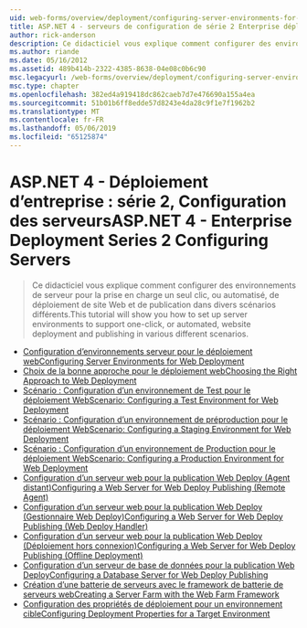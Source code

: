 ```yaml
---
uid: web-forms/overview/deployment/configuring-server-environments-for-web-deployment/index
title: ASP.NET 4 - serveurs de configuration de série 2 Enterprise déploiement | Microsoft Docs
author: rick-anderson
description: Ce didacticiel vous explique comment configurer des environnements de serveur pour la prise en charge un seul clic, ou automatisé, de déploiement de site Web et de publication dans différents du scénario de différentes...
ms.author: riande
ms.date: 05/16/2012
ms.assetid: 489b414b-2322-4385-8638-04e08c0b6c90
msc.legacyurl: /web-forms/overview/deployment/configuring-server-environments-for-web-deployment
msc.type: chapter
ms.openlocfilehash: 382ed4a919418dc862caeb7d7e476690a155a4ea
ms.sourcegitcommit: 51b01b6ff8edde57d8243e4da28c9f1e7f1962b2
ms.translationtype: MT
ms.contentlocale: fr-FR
ms.lasthandoff: 05/06/2019
ms.locfileid: "65125874"
---
```

# <a name="aspnet-4---enterprise-deployment-series-2-configuring-servers"></a><span data-ttu-id="6bf9c-103">ASP.NET 4 - Déploiement d’entreprise : série 2, Configuration des serveurs</span><span class="sxs-lookup"><span data-stu-id="6bf9c-103">ASP.NET 4 - Enterprise Deployment Series 2 Configuring Servers</span></span>

> <span data-ttu-id="6bf9c-104">Ce didacticiel vous explique comment configurer des environnements de serveur pour la prise en charge un seul clic, ou automatisé, de déploiement de site Web et de publication dans divers scénarios différents.</span><span class="sxs-lookup"><span data-stu-id="6bf9c-104">This tutorial will show you how to set up server environments to support one-click, or automated, website deployment and publishing in various different scenarios.</span></span>

- [<span data-ttu-id="6bf9c-105">Configuration d’environnements serveur pour le déploiement web</span><span class="sxs-lookup"><span data-stu-id="6bf9c-105">Configuring Server Environments for Web Deployment</span></span>](configuring-server-environments-for-web-deployment.md)
- [<span data-ttu-id="6bf9c-106">Choix de la bonne approche pour le déploiement web</span><span class="sxs-lookup"><span data-stu-id="6bf9c-106">Choosing the Right Approach to Web Deployment</span></span>](choosing-the-right-approach-to-web-deployment.md)
- [<span data-ttu-id="6bf9c-107">Scénario : Configuration d’un environnement de Test pour le déploiement Web</span><span class="sxs-lookup"><span data-stu-id="6bf9c-107">Scenario: Configuring a Test Environment for Web Deployment</span></span>](scenario-configuring-a-test-environment-for-web-deployment.md)
- [<span data-ttu-id="6bf9c-108">Scénario : Configuration d’un environnement de préproduction pour le déploiement Web</span><span class="sxs-lookup"><span data-stu-id="6bf9c-108">Scenario: Configuring a Staging Environment for Web Deployment</span></span>](scenario-configuring-a-staging-environment-for-web-deployment.md)
- [<span data-ttu-id="6bf9c-109">Scénario : Configuration d’un environnement de Production pour le déploiement Web</span><span class="sxs-lookup"><span data-stu-id="6bf9c-109">Scenario: Configuring a Production Environment for Web Deployment</span></span>](scenario-configuring-a-production-environment-for-web-deployment.md)
- [<span data-ttu-id="6bf9c-110">Configuration d’un serveur web pour la publication Web Deploy (Agent distant)</span><span class="sxs-lookup"><span data-stu-id="6bf9c-110">Configuring a Web Server for Web Deploy Publishing (Remote Agent)</span></span>](configuring-a-web-server-for-web-deploy-publishing-remote-agent.md)
- [<span data-ttu-id="6bf9c-111">Configuration d’un serveur web pour la publication Web Deploy (Gestionnaire Web Deploy)</span><span class="sxs-lookup"><span data-stu-id="6bf9c-111">Configuring a Web Server for Web Deploy Publishing (Web Deploy Handler)</span></span>](configuring-a-web-server-for-web-deploy-publishing-web-deploy-handler.md)
- [<span data-ttu-id="6bf9c-112">Configuration d’un serveur web pour la publication Web Deploy (Déploiement hors connexion)</span><span class="sxs-lookup"><span data-stu-id="6bf9c-112">Configuring a Web Server for Web Deploy Publishing (Offline Deployment)</span></span>](configuring-a-web-server-for-web-deploy-publishing-offline-deployment.md)
- [<span data-ttu-id="6bf9c-113">Configuration d’un serveur de base de données pour la publication Web Deploy</span><span class="sxs-lookup"><span data-stu-id="6bf9c-113">Configuring a Database Server for Web Deploy Publishing</span></span>](configuring-a-database-server-for-web-deploy-publishing.md)
- [<span data-ttu-id="6bf9c-114">Création d’une batterie de serveurs avec le framework de batterie de serveurs web</span><span class="sxs-lookup"><span data-stu-id="6bf9c-114">Creating a Server Farm with the Web Farm Framework</span></span>](creating-a-server-farm-with-the-web-farm-framework.md)
- [<span data-ttu-id="6bf9c-115">Configuration des propriétés de déploiement pour un environnement cible</span><span class="sxs-lookup"><span data-stu-id="6bf9c-115">Configuring Deployment Properties for a Target Environment</span></span>](configuring-deployment-properties-for-a-target-environment.md)
